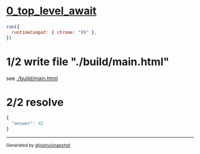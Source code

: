 # [0_top_level_await](../../top_level_await_build.test.mjs#L26)

```js
run({
  runtimeCompat: { chrome: "89" },
})
```

# 1/2 write file "./build/main.html"

see [./build/main.html](./build/main.html)

# 2/2 resolve

```js
{
  "answer": 42
}
```

---

<sub>
  Generated by <a href="https://github.com/jsenv/core/tree/main/packages/tooling/snapshot">@jsenv/snapshot</a>
</sub>
